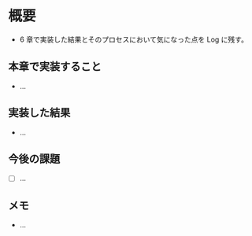 # 概要

- 6 章で実装した結果とそのプロセスにおいて気になった点を Log に残す。

## 本章で実装すること

- ...

## 実装した結果

- ...

## 今後の課題

- [ ] ...

## メモ

- ...

